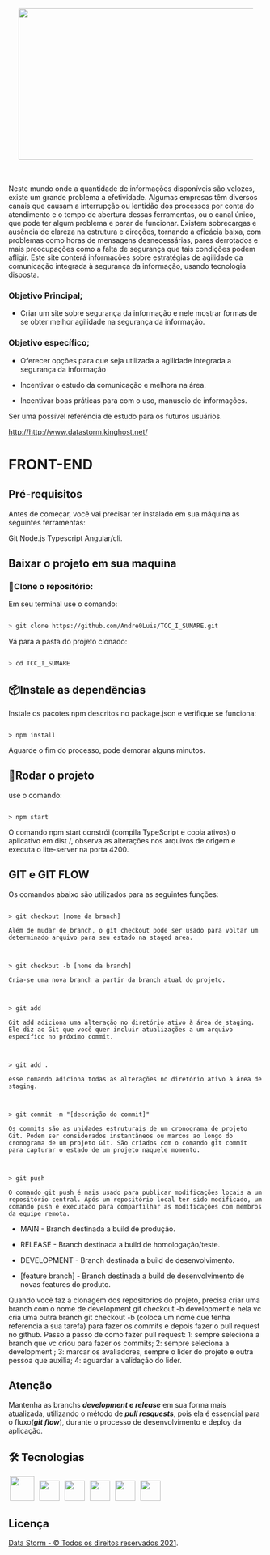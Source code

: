 
# <p style="text-align: center; padding: 20px;"><img src="https://tcc1sumare.blob.core.windows.net/tcc/logo.png" width="800" height="300" align="center"></p>


Neste mundo onde a quantidade de informações disponíveis são velozes, existe um grande problema a efetividade. Algumas empresas têm diversos canais que causam a interrupção ou lentidão dos processos por conta do atendimento e o tempo de abertura dessas ferramentas, ou o canal único, que pode ter algum problema e parar de funcionar. 
Existem sobrecargas e ausência de clareza na estrutura e direções, tornando a eficácia baixa, com problemas como horas de mensagens desnecessárias, pares derrotados e mais preocupações como a falta de segurança que tais condições podem afligir. 
Este site conterá informações sobre estratégias de agilidade da comunicação integrada à segurança da informação, usando tecnologia disposta.

### Objetivo Principal;

-   Criar um site sobre segurança da informação e nele mostrar formas de se obter melhor agilidade na segurança da informação.
    


### Objetivo específico;

-   Oferecer opções para que seja utilizada a agilidade integrada a segurança da informação
    
-   Incentivar o estudo da comunicação e melhora na área.
    
-   Incentivar boas práticas para com o uso, manuseio de informações.
    

Ser uma possível referência de estudo para os futuros usuários.
  

<http://http://www.datastorm.kinghost.net/>

  

# FRONT-END

  

## Pré-requisitos

  

Antes de começar, você vai precisar ter instalado em sua máquina as seguintes ferramentas:

Git 
Node.js
Typescript 
Angular/cli.

  

## Baixar o projeto em sua maquina

  

### 💾Clone o repositório:

  

Em seu terminal use o comando:

  

```bash

> git clone https://github.com/Andre0Luis/TCC_I_SUMARE.git
```

  

Vá para a pasta do projeto clonado:

  

```bash

> cd TCC_I_SUMARE

```

  

## 📦Instale as dependências

  

Instale os pacotes npm descritos no package.json e verifique se funciona:

  

```

> npm install

```

  

Aguarde o fim do processo, pode demorar alguns minutos.

  

## 🎲Rodar o projeto

  

use o comando:

  

```

> npm start

```

  

O comando npm start constrói (compila TypeScript e copia ativos) o aplicativo em dist /, observa as alterações nos arquivos de origem e executa o lite-server na porta 4200.

  

## GIT e GIT FLOW

  

Os comandos abaixo são utilizados para as seguintes funções:

  

```

> git checkout [nome da branch]

Além de mudar de branch, o git checkout pode ser usado para voltar um determinado arquivo para seu estado na staged area.

  

> git checkout -b [nome da branch]

Cria-se uma nova branch a partir da branch atual do projeto.

  

> git add

Git add adiciona uma alteração no diretório ativo à área de staging. Ele diz ao Git que você quer incluir atualizações a um arquivo específico no próximo commit.

  

> git add .

esse comando adiciona todas as alterações no diretório ativo à área de staging.

  

> git commit -m "[descrição do commit]"

Os commits são as unidades estruturais de um cronograma de projeto Git. Podem ser considerados instantâneos ou marcos ao longo do cronograma de um projeto Git. São criados com o comando git commit para capturar o estado de um projeto naquele momento.

  

> git push

O comando git push é mais usado para publicar modificações locais a um repositório central. Após um repositório local ter sido modificado, um comando push é executado para compartilhar as modificações com membros da equipe remota.

```

  

- MAIN - Branch destinada a build de produção.

- RELEASE - Branch destinada a build de homologação/teste.

- DEVELOPMENT - Branch destinada a build de desenvolvimento.

- [feature branch] - Branch destinada a build de desenvolvimento de novas features do produto.

  

Quando você faz a clonagem dos repositorios do projeto, precisa criar uma branch com o nome de development git checkout -b development e nela vc cria uma outra branch git checkout -b (coloca um nome que tenha referencia a sua tarefa) para fazer os commits e depois fazer o pull request no github. Passo a passo de como fazer pull request: 1: sempre seleciona a branch que vc criou para fazer os commits; 2: sempre seleciona a development ; 3: marcar os avaliadores, sempre o lider do projeto e outra pessoa que auxilia; 4: aguardar a validação do lider.

  

## Atenção

  

Mantenha as branchs **_development e release_** em sua forma mais atualizada, utilizando o método de **_pull resquests_**, pois ela é essencial para o fluxo(**_git flow_**), durante o processo de desenvolvimento e deploy da aplicação.


## 🛠 Tecnologias

  
<img  src="https://upload.wikimedia.org/wikipedia/commons/thumb/c/cf/Angular_full_color_logo.svg/250px-Angular_full_color_logo.svg.png"  width="48"  height="48"  style="margin: 0px 3px">

<img  src="https://user-images.githubusercontent.com/7990614/27530684-09d7c75a-5a5a-11e7-9893-1395507feb2e.png"  width="40"  height="40"  style="margin: 0px 3px">

<img  src="https://seeklogo.com/images/T/typescript-logo-B29A3F462D-seeklogo.com.png"  width="40"  height="40"  style="margin: 0px 3px">

<img  src="https://cdn.iconscout.com/icon/free/png-256/javascript-2752148-2284965.png"  width="40"  height="40"  style="margin: 0px 3px">

<img  src="https://thesoftaims.com/assets/node-js-0ca7d1d4e22d949b6f223ba9faef52207a823ea56f1e9f1bb50cc49ebd60f965.png"  width="40"  height="40"  style="margin: 0px 3px">

<img  src="https://git-scm.com/images/logos/downloads/Git-Icon-1788C.png"  width="40"  height="40"  style="margin: 0px 3px">

## Licença

  

[Data Storm - © Todos os direitos reservados 2021](http://http://www.datastorm.kinghost.net/).